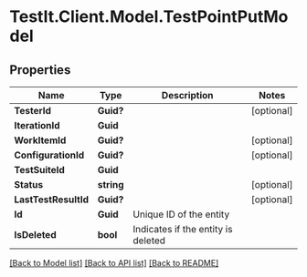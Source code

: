 # TestIt.Client.Model.TestPointPutModel

## Properties

Name | Type | Description | Notes
------------ | ------------- | ------------- | -------------
**TesterId** | **Guid?** |  | [optional] 
**IterationId** | **Guid** |  | 
**WorkItemId** | **Guid?** |  | [optional] 
**ConfigurationId** | **Guid?** |  | [optional] 
**TestSuiteId** | **Guid** |  | 
**Status** | **string** |  | [optional] 
**LastTestResultId** | **Guid?** |  | [optional] 
**Id** | **Guid** | Unique ID of the entity | 
**IsDeleted** | **bool** | Indicates if the entity is deleted | 

[[Back to Model list]](../README.md#documentation-for-models) [[Back to API list]](../README.md#documentation-for-api-endpoints) [[Back to README]](../README.md)

